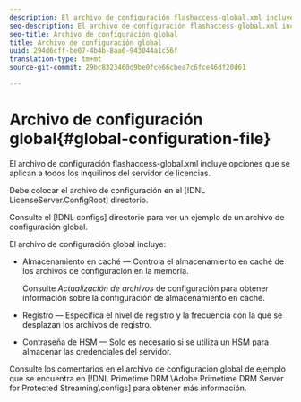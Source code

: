 ```yaml
---
description: El archivo de configuración flashaccess-global.xml incluye opciones que se aplican a todos los inquilinos del servidor de licencias.
seo-description: El archivo de configuración flashaccess-global.xml incluye opciones que se aplican a todos los inquilinos del servidor de licencias.
seo-title: Archivo de configuración global
title: Archivo de configuración global
uuid: 294d6cff-be07-4b4b-8aa6-943044a1c56f
translation-type: tm+mt
source-git-commit: 29bc8323460d9be0fce66cbea7c6fce46df20d61

---
```



# Archivo de configuración global{#global-configuration-file}

El archivo de configuración flashaccess-global.xml incluye opciones que se aplican a todos los inquilinos del servidor de licencias.

Debe colocar el archivo de configuración en el [!DNL LicenseServer.ConfigRoot] directorio.

Consulte el [!DNL configs] directorio para ver un ejemplo de un archivo de configuración global.

El archivo de configuración global incluye:

* Almacenamiento en caché — Controla el almacenamiento en caché de los archivos de configuración en la memoria.

   Consulte *Actualización de archivos* de configuración para obtener información sobre la configuración de almacenamiento en caché.
* Registro — Especifica el nivel de registro y la frecuencia con la que se desplazan los archivos de registro.
* Contraseña de HSM — Solo es necesario si se utiliza un HSM para almacenar las credenciales del servidor.

Consulte los comentarios en el archivo de configuración global de ejemplo que se encuentra en [!DNL Primetime DRM <DVD>\Adobe Primetime DRM Server for Protected Streaming\configs] para obtener más información.
